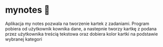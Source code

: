# mynotes 📝 
Aplikacja my notes pozwala na tworzenie kartek z zadaniami.
Program pobiera od użytkownik kownika dane, a nastepnie tworzy kartkę 
z podana przez użytkownika treścią tekstowa oraz dobiera kolor kartki na podstawie wybranej kategori
